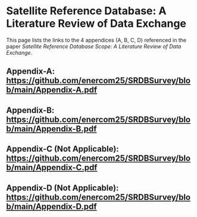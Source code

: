 # Satellite Reference Database: A Literature Review of Data Exchange
This page lists the links to the 4 appendices (A, B, C, D) referenced in the paper *Satellite Reference Database Scope: A Literature Review of Data Exchange*.

## Appendix-A: https://github.com/enercom25/SRDBSurvey/blob/main/Appendix-A.pdf
## Appendix-B: https://github.com/enercom25/SRDBSurvey/blob/main/Appendix-B.pdf
## Appendix-C (Not Applicable): https://github.com/enercom25/SRDBSurvey/blob/main/Appendix-C.pdf
## Appendix-D (Not Applicable): https://github.com/enercom25/SRDBSurvey/blob/main/Appendix-D.pdf
